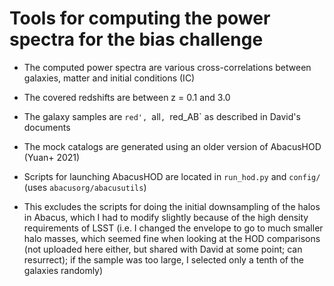# Tools for computing the power spectra for the bias challenge

- The computed power spectra are various cross-correlations between galaxies, matter and initial conditions (IC)

- The covered redshifts are between z = 0.1 and 3.0

- The galaxy samples are `red', `all`, `red_AB` as described in David's documents

- The mock catalogs are generated using an older version of AbacusHOD (Yuan+ 2021)

- Scripts for launching AbacusHOD are located in `run_hod.py` and `config/` (uses `abacusorg/abacusutils`)

- This excludes the scripts for doing the initial downsampling of the halos in Abacus, which I had to modify slightly because of the high density requirements of LSST (i.e. I changed the envelope to go to much smaller halo masses, which seemed fine when looking at the HOD comparisons (not uploaded here either, but shared with David at some point; can resurrect); if the sample was too large, I selected only a tenth of the galaxies randomly)